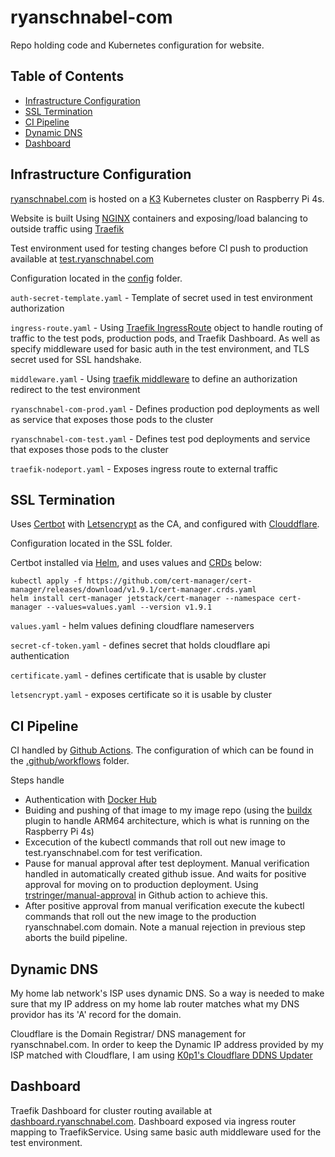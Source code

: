 # ryanschnabel-com

Repo holding code and Kubernetes configuration for website.

## Table of Contents

- [Infrastructure Configuration](#infrastructure-configuration)
- [SSL Termination](#ssl-termination)
- [CI Pipeline](#ci-pipeline)
- [Dynamic DNS](#dynamic-dns)
- [Dashboard](#dashboard)

## Infrastructure Configuration

[ryanschnabel.com](https://ryanschnabel.com) is hosted on a [K3](https://k3s.io/) Kubernetes cluster on Raspberry Pi 4s.

Website is built Using [NGINX](https://hub.docker.com/_/nginx) containers and exposing/load balancing to outside traffic using [Traefik](https://traefik.io/traefik/)

Test environment used for testing changes before CI push to production available at [test.ryanschnabel.com](https://test.ryanschnabel.com)

Configuration located in the [config](https://github.com/schniebel/ryanschnabel-com/tree/main/config) folder.

`auth-secret-template.yaml` - Template of secret used in test environment authorization

`ingress-route.yaml` - Using [Traefik IngressRoute](https://doc.traefik.io/traefik/routing/providers/kubernetes-crd/#kind-ingressroute) object to handle routing of traffic to the test pods, production pods, and Traefik Dashboard. As well as specify middleware used for basic auth in the test environment, and TLS secret used for SSL handshake.

`middleware.yaml` - Using [traefik middleware](https://doc.traefik.io/traefik/middlewares/overview/) to define an authorization redirect to the test environment

`ryanschnabel-com-prod.yaml` - Defines production pod deployments as well as service that exposes those pods to the cluster

`ryanschnabel-com-test.yaml` - Defines test pod deployments and service that exposes those pods to the cluster

`traefik-nodeport.yaml` - Exposes ingress route to external traffic

## SSL Termination

Uses [Certbot](https://certbot.eff.org/) with [Letsencrypt](https://letsencrypt.org/) as the CA, and configured with [Clouddflare](https://www.cloudflare.com/). 

Configuration located in the SSL folder. 

Certbot installed via [Helm](https://helm.sh/), and uses values and [CRDs](https://kubernetes.io/docs/concepts/extend-kubernetes/api-extension/custom-resources/#customresourcedefinitions) below:

    kubectl apply -f https://github.com/cert-manager/cert-manager/releases/download/v1.9.1/cert-manager.crds.yaml
    helm install cert-manager jetstack/cert-manager --namespace cert-manager --values=values.yaml --version v1.9.1


`values.yaml` - helm values defining cloudflare nameservers

`secret-cf-token.yaml` - defines secret that holds cloudflare api authentication

`certificate.yaml` - defines certificate that is usable by cluster

`letsencrypt.yaml` - exposes certificate so it is usable by cluster

## CI Pipeline

CI handled by [Github Actions](https://github.com/features/actions). The configuration of which can be found in the [.github/workflows](https://github.com/schniebel/ryanschnabel-com/tree/main/.github/workflows) folder.

Steps handle 

- Authentication with [Docker Hub](https://hub.docker.com/) 
- Buiding and pushing of that image to my image repo (using the [buildx](https://github.com/docker/buildx) plugin to handle ARM64 architecture, which is what is running on the Raspberry Pi 4s)
- Excecution of the kubectl commands that roll out new image to test.ryanschnabel.com for test verification.
- Pause for manual approval after test deployment. Manual verification handled in automatically created github issue. And waits for positive approval for moving on to production deployment. Using [trstringer/manual-approval](https://github.com/trstringer/manual-approval) in Github action to achieve this.
- After positive approval from manual verification execute the kubectl commands that roll out the new image to the production ryanschnabel.com domain. Note a manual rejection in previous step aborts the build pipeline.

## Dynamic DNS

My home lab network's ISP uses dynamic DNS. So a way is needed to make sure that my IP address on my home lab router matches what my DNS providor has its 'A' record for the domain.

Cloudflare is the Domain Registrar/ DNS management for ryanschnabel.com. In order to keep the Dynamic IP address provided by my ISP matched with Cloudflare, I am using [K0p1's Cloudflare DDNS Updater](https://github.com/K0p1-Git/cloudflare-ddns-updater)

## Dashboard

Traefik Dashboard for cluster routing available at [dashboard.ryanschnabel.com](https://dashboard.ryanschnabel.io). Dashboard exposed via ingress router mapping to TraefikService. Using same basic auth middleware used for the test environment.
